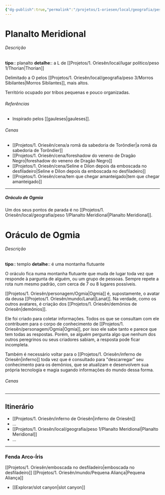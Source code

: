 ```yaml
---
{"dg-publish":true,"permalink":"/projetos/1-oriesen/local/geografia/peso-1/planalto-meridional/","dgHomeLink":true,"dgPassFrontmatter":false}
---
```



# Planalto Meridional

###### Descrição
**tipo**:: planalto
**detalhe**:: a L de [[Projetos/1. Oriesên/local/lugar político/peso 1/Thorian|Thorian]]

Delimitado a O pelos [[Projetos/1. Oriesên/local/geografia/peso 3/Morros Sibilantes|Morros Sibilantes]], mais altos.

Território ocupado por tribos pequenas e pouco organizadas.


###### Referências
- Inspirado pelos [[gauleses|gauleses]].


###### Cenas
- [[Projetos/1. Oriesên/cena/a romã da sabedoria de Torôndier|a romã da sabedoria de Torôndier]]
- [[Projetos/1. Oriesên/cena/foreshadow do veneno de Dragão Negro|foreshadow do veneno de Dragão Negro]]
- [[Projetos/1. Oriesên/cena/Seline e Dilon depois da emboscada no desfiladeiro|Seline e Dilon depois da emboscada no desfiladeiro]]
- [[Projetos/1. Oriesên/cena/tem que chegar amanteigado|tem que chegar amanteigado]]



---
##### Oráculo de Ogmia
Um dos seus pontos de parada é no [[Projetos/1. Oriesên/local/geografia/peso 1/Planalto Meridional|Planalto Meridional]].


<div class="transclusion internal-embed is-loaded"><div class="markdown-embed">

<div class="markdown-embed-title">



</div>



# Oráculo de Ogmia

###### Descrição
**tipo**:: templo
**detalhe**:: é uma montanha flutuante

O oráculo fica numa montanha flutuante que muda de lugar toda vez que responde à pargunta de alguém, ou um grupo de pessoas. Sempre repete a rota num mesmo padrão, com cerca de 7 ou 8 lugares possíveis.

[[Projetos/1. Oriesên/personagem/Ogmia|Ogmia]] é, supostamente, o avatar da deusa [[Projetos/1. Oriesên/mundo/Lanat|Lanat]]. Na verdade, como os outros avatares, é criação dos [[Projetos/1. Oriesên/demônios de Oriesên|demônios]].

Ele foi criado para coletar informações. Todos os que se consultam com ele contribuem para o corpo de conhecimento de [[Projetos/1. Oriesên/personagem/Ogmia|Ogmia]], por isso ele sabe tanto e parece que tem todas as respostas. Porém, se alguém pergunta algo que nenhum dos outros peregrinos ou seus criadores sabiam, a resposta pode ficar incompleta.

Também é necessário voltar para o [[Projetos/1. Oriesên/inferno de Oriesên|inferno]] toda vez que é consultado para "descarregar" seu conhecimento para os demônios, que se atualizam e desenvolvem sua própria tecnologia e magia sugando informações do mundo dessa forma.


###### Cenas



---
## Itinerário
- [[Projetos/1. Oriesên/inferno de Oriesên|inferno de Oriesên]]
- ...
- [[Projetos/1. Oriesên/local/geografia/peso 1/Planalto Meridional|Planalto Meridional]]
- ...

</div></div>



---
### Fenda Arco-Íris

<div class="transclusion internal-embed is-loaded"><div class="markdown-embed">

<div class="markdown-embed-title">



</div>



[[Projetos/1. Oriesên/emboscada no desfiladeiro|emboscada no desfiladeiro]]
[[Projetos/1. Oriesên/mundo/Pequena Aliança|Pequena Aliança]]
- [[Explorar/slot canyon|slot canyon]]

</div></div>
